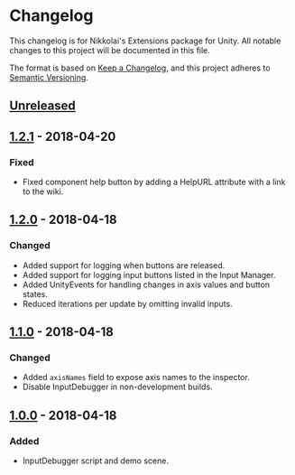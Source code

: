 # Changelog
This changelog is for Nikkolai's Extensions package for Unity. All notable changes to this project will be documented in this file.

The format is based on [Keep a Changelog](https://keepachangelog.com/en/1.0.0/), 
and this project adheres to [Semantic Versioning](https://semver.org/spec/v2.0.0.html).

## [Unreleased]

## [1.2.1] - 2018-04-20
### Fixed
- Fixed component help button by adding a HelpURL attribute with a link to the wiki.

## [1.2.0] - 2018-04-18
### Changed
- Added support for logging when buttons are released.
- Added support for logging input buttons listed in the Input Manager.
- Added UnityEvents for handling changes in axis values and button states. 
- Reduced iterations per update by omitting invalid inputs.

## [1.1.0] - 2018-04-18
### Changed
- Added `axisNames` field to expose axis names to the inspector.
- Disable InputDebugger in non-development builds.

## [1.0.0] - 2018-04-18
### Added
- InputDebugger script and demo scene.


[Unreleased]: https://github.com/wcoastsands/input-debugger/compare/v1.2.1...HEAD
[1.2.1]: https://github.com/wcoastsands/input-debugger/compare/v1.2.0...v1.2.1
[1.2.0]: https://github.com/wcoastsands/input-debugger/compare/v1.1.0...v1.2.0
[1.1.0]: https://github.com/wcoastsands/input-debugger/compare/v1.0.0...v1.1.0
[1.0.0]: https://github.com/wcoastsands/input-debugger/releases/tag/v1.0.0
